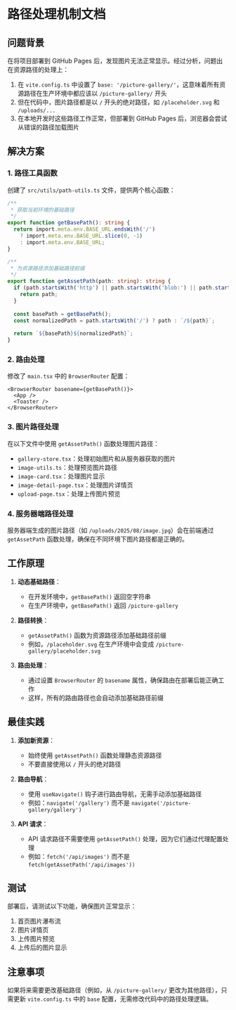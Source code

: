 # 路径处理机制文档

## 问题背景

在将项目部署到 GitHub Pages 后，发现图片无法正常显示。经过分析，问题出在资源路径的处理上：

1. 在 `vite.config.ts` 中设置了 `base: '/picture-gallery/'`，这意味着所有资源路径在生产环境中都应该以 `/picture-gallery/` 开头
2. 但在代码中，图片路径都是以 `/` 开头的绝对路径，如 `/placeholder.svg` 和 `/uploads/...`
3. 在本地开发时这些路径工作正常，但部署到 GitHub Pages 后，浏览器会尝试从错误的路径加载图片

## 解决方案

### 1. 路径工具函数

创建了 `src/utils/path-utils.ts` 文件，提供两个核心函数：

```typescript
/**
 * 获取当前环境的基础路径
 */
export function getBasePath(): string {
  return import.meta.env.BASE_URL.endsWith('/') 
    ? import.meta.env.BASE_URL.slice(0, -1) 
    : import.meta.env.BASE_URL;
}

/**
 * 为资源路径添加基础路径前缀
 */
export function getAssetPath(path: string): string {
  if (path.startsWith('http') || path.startsWith('blob:') || path.startsWith('data:')) {
    return path;
  }
  
  const basePath = getBasePath();
  const normalizedPath = path.startsWith('/') ? path : `/${path}`;
  
  return `${basePath}${normalizedPath}`;
}
```

### 2. 路由处理

修改了 `main.tsx` 中的 `BrowserRouter` 配置：

```tsx
<BrowserRouter basename={getBasePath()}>
  <App />
  <Toaster />
</BrowserRouter>
```

### 3. 图片路径处理

在以下文件中使用 `getAssetPath()` 函数处理图片路径：

- `gallery-store.tsx`：处理初始图片和从服务器获取的图片
- `image-utils.ts`：处理预览图片路径
- `image-card.tsx`：处理图片显示
- `image-detail-page.tsx`：处理图片详情页
- `upload-page.tsx`：处理上传图片预览

### 4. 服务器端路径处理

服务器端生成的图片路径（如 `/uploads/2025/08/image.jpg`）会在前端通过 `getAssetPath` 函数处理，确保在不同环境下图片路径都是正确的。

## 工作原理

1. **动态基础路径**：
   - 在开发环境中，`getBasePath()` 返回空字符串
   - 在生产环境中，`getBasePath()` 返回 `/picture-gallery`

2. **路径转换**：
   - `getAssetPath()` 函数为资源路径添加基础路径前缀
   - 例如，`/placeholder.svg` 在生产环境中会变成 `/picture-gallery/placeholder.svg`

3. **路由处理**：
   - 通过设置 `BrowserRouter` 的 `basename` 属性，确保路由在部署后能正确工作
   - 这样，所有的路由路径也会自动添加基础路径前缀

## 最佳实践

1. **添加新资源**：
   - 始终使用 `getAssetPath()` 函数处理静态资源路径
   - 不要直接使用以 `/` 开头的绝对路径

2. **路由导航**：
   - 使用 `useNavigate()` 钩子进行路由导航，无需手动添加基础路径
   - 例如：`navigate('/gallery')` 而不是 `navigate('/picture-gallery/gallery')`

3. **API 请求**：
   - API 请求路径不需要使用 `getAssetPath()` 处理，因为它们通过代理配置处理
   - 例如：`fetch('/api/images')` 而不是 `fetch(getAssetPath('/api/images'))`

## 测试

部署后，请测试以下功能，确保图片正常显示：

1. 首页图片瀑布流
2. 图片详情页
3. 上传图片预览
4. 上传后的图片显示

## 注意事项

如果将来需要更改基础路径（例如，从 `/picture-gallery/` 更改为其他路径），只需更新 `vite.config.ts` 中的 `base` 配置，无需修改代码中的路径处理逻辑。